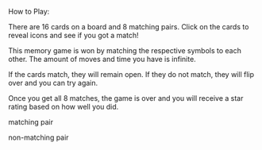 How to Play:

There are 16 cards on a board and 8 matching pairs. Click on the cards to reveal icons and see if you got a match!

This memory game is won by matching the respective symbols to each other. The amount of moves and time you have is infinite.

If the cards match, they will remain open. If they do not match, they will flip over and you can try again.

Once you get all 8 matches, the game is over and you will receive a star rating based on how well you did.


matching pair

 

non-matching pair

 



